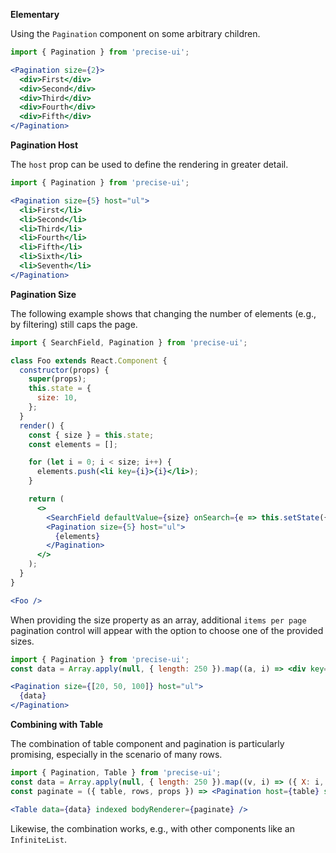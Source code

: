 **Elementary**

Using the `Pagination` component on some arbitrary children.

```jsx
import { Pagination } from 'precise-ui';

<Pagination size={2}>
  <div>First</div>
  <div>Second</div>
  <div>Third</div>
  <div>Fourth</div>
  <div>Fifth</div>
</Pagination>
```

**Pagination Host**

The `host` prop can be used to define the rendering in greater detail.

```jsx
import { Pagination } from 'precise-ui';

<Pagination size={5} host="ul">
  <li>First</li>
  <li>Second</li>
  <li>Third</li>
  <li>Fourth</li>
  <li>Fifth</li>
  <li>Sixth</li>
  <li>Seventh</li>
</Pagination>
```

**Pagination Size**

The following example shows that changing the number of elements (e.g., by filtering) still caps the page.

```jsx
import { SearchField, Pagination } from 'precise-ui';

class Foo extends React.Component {
  constructor(props) {
    super(props);
    this.state = {
      size: 10,
    };
  }
  render() {
    const { size } = this.state;
    const elements = [];

    for (let i = 0; i < size; i++) {
      elements.push(<li key={i}>{i}</li>);
    }

    return (
      <>
        <SearchField defaultValue={size} onSearch={e => this.setState({ size: +e.query || 0 })} />
        <Pagination size={5} host="ul">
          {elements}
        </Pagination>
      </>
    );
  }
}

<Foo />
```

When providing the size property as an array, additional `items per page` pagination control will appear with the option to choose one of the provided sizes.

```jsx
import { Pagination } from 'precise-ui';
const data = Array.apply(null, { length: 250 }).map((a, i) => <div key={i}>Item {i}</div>);

<Pagination size={[20, 50, 100]} host="ul">
  {data}
</Pagination>
```

**Combining with Table**

The combination of table component and pagination is particularly promising, especially in the scenario of many rows.

```jsx
import { Pagination, Table } from 'precise-ui';
const data = Array.apply(null, { length: 250 }).map((v, i) => ({ X: i, Y: i }));
const paginate = ({ table, rows, props }) => <Pagination host={table} size={20} {...props}>{rows}</Pagination>;

<Table data={data} indexed bodyRenderer={paginate} />
```

Likewise, the combination works, e.g., with other components like an `InfiniteList`.

